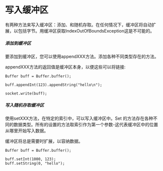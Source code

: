 # 写入缓冲区

有两种方法来写入缓冲区：添加、和随机存取。在任何情况下，缓冲区将自动扩展，以包括字节。用缓冲区获取IndexOutOfBoundsException这是不可能的。

##### 添加到缓冲区

要添加到缓冲区，您可以使用appendXXX方法。添加各种不同类型存在的方法。

appendXXX方法的返回值是缓冲区本身，以便这些可以将链接:

```
Buffer buff = Buffer.buffer();

buff.appendInt(123).appendString("hello\n");

socket.write(buff);
```

##### 写入随机存取缓冲区

使用setXXX方法，在特定的索引中，可以写入缓冲区中。Set 的方法存在各种不同的数据类型。所有的设置的方法取索引作为第一个参数-这代表缓冲区中的位置从哪里开始写入数据。

缓冲区将总是需要时扩展，以容纳数据。

```
Buffer buff = Buffer.buffer();

buff.setInt(1000, 123);
buff.setString(0, "hello");
```